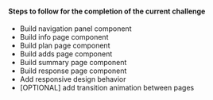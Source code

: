 #### Steps to follow for the completion of the current challenge

- Build navigation panel component
- Build info page component
- Build plan page component
- Build adds page component
- Build summary page component
- Build response page component
- Add responsive design behavior
- [OPTIONAL] add transition animation between pages
